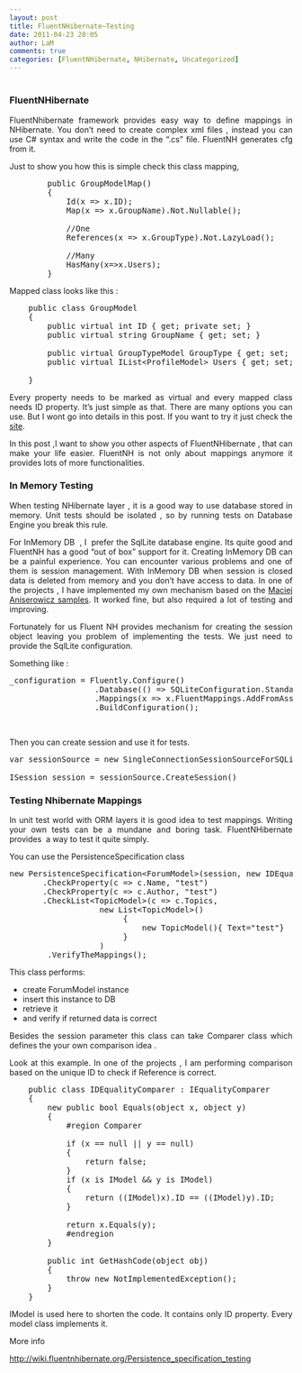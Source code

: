 ```yaml
---
layout: post
title: FluentNHibernate–Testing
date: 2011-04-23 20:05
author: LaM
comments: true
categories: [FluentNHibernate, NHibernate, Uncategorized]
---
```

<h1 align="justify"></h1>
<h3 align="justify">FluentNHibernate</h3>
<p align="justify"></p>
<p align="justify">FluentNhibernate framework provides easy way to define mappings in NHibernate. You don’t need to create complex xml files , instead you can use C# syntax and write the code in the “.cs” file. FluentNH generates cfg from it.</p>
<p align="justify">Just to show you how this is simple check this class mapping,</p>

<pre class="lang:default decode:true">        public GroupModelMap()
        {
            Id(x =&gt; x.ID);
            Map(x =&gt; x.GroupName).Not.Nullable();

            //One
            References(x =&gt; x.GroupType).Not.LazyLoad();

            //Many
            HasMany(x=&gt;x.Users);           
        }</pre>
<p align="justify">Mapped class looks like this :</p>

<pre class="lang:default decode:true">    public class GroupModel 
    {
        public virtual int ID { get; private set; }
        public virtual string GroupName { get; set; }

        public virtual GroupTypeModel GroupType { get; set; }
        public virtual IList&lt;ProfileModel&gt; Users { get; set; }

    }</pre>
<p align="justify">Every property needs to be marked as virtual and every mapped class needs ID property. It’s just simple as that. There are many options you can use. But I wont go into details in this post. If you want to try it just check the <a href="http://fluentnhibernate.org/">site</a>.</p>
<p align="justify">In this post ,I want to show you other aspects of FluentNHibernate , that can make your life easier. FluentNH is not only about mappings anymore it provides lots of more functionalities.</p>
<p align="justify"></p>

<h3 align="justify">In Memory Testing</h3>
<p align="justify"></p>
<p align="justify">When testing NHibernate layer , it is a good way to use database stored in memory. Unit tests should be isolated , so by running tests on Database Engine you break this rule.</p>
<p align="justify">For InMemory DB  , I  prefer the SqlLite database engine. Its quite good and FluentNH has a good “out of box” support for it. Creating InMemory DB can be a painful experience. You can encounter various problems and one of them is session management. With InMemory DB when session is closed data is deleted from memory and you don’t have access to data. In one of the projects , I have implemented my own mechanism based on the <a href="http://www.maciejaniserowicz.com/">Maciej Aniserowicz samples</a>. It worked fine, but also required a lot of testing and improving.</p>
<p align="justify">Fortunately for us Fluent NH provides mechanism for creating the session object leaving you problem of implementing the tests. We just need to provide the SqlLite configuration.</p>
<p align="justify">Something like :</p>

<pre class="lang:default decode:true ">_configuration = Fluently.Configure()
                  .Database(() =&gt; SQLiteConfiguration.Standard.InMemory().ShowSql())
                  .Mappings(x =&gt; x.FluentMappings.AddFromAssembly(typeof(ProfileModel).Assembly))
                  .BuildConfiguration();</pre>
&nbsp;
<p align="justify">Then you can create session and use it for tests.</p>

<pre class="lang:default decode:true">var sessionSource = new SingleConnectionSessionSourceForSQLiteInMemoryTesting(configuration);

ISession session = sessionSource.CreateSession()</pre>
<h3 align="justify">Testing Nhibernate Mappings</h3>
<p align="justify">In unit test world with ORM layers it is good idea to test mappings. Writing your own tests can be a mundane and boring task. FluentNHibernate provides  a way to test it quite simply.</p>
<p align="justify">You can use the PersistenceSpecification class</p>

<pre class="lang:default decode:true">new PersistenceSpecification&lt;ForumModel&gt;(session, new IDEqualityComparer())
       .CheckProperty(c =&gt; c.Name, "test")
       .CheckProperty(c =&gt; c.Author, "test")
       .CheckList&lt;TopicModel&gt;(c =&gt; c.Topics,
                   new List&lt;TopicModel&gt;() 
                        { 
                            new TopicModel(){ Text="test"}
                        }
                   )
        .VerifyTheMappings();</pre>
<p align="justify">This class performs:</p>

<ul>
	<li>
<div align="justify">create ForumModel instance</div></li>
	<li>
<div align="justify">insert this instance to DB</div></li>
	<li>
<div align="justify">retrieve it</div></li>
	<li>
<div align="justify">and verify if returned data is correct</div></li>
</ul>
<p align="justify">Besides the session parameter this class can take Comparer class which defines the your own comparison idea .</p>
<p align="justify">Look at this example. In one of the projects , I am performing comparison based on the unique ID to check if Reference is correct.</p>

<pre class="lang:default decode:true  crayon-selected">    public class IDEqualityComparer : IEqualityComparer
    {
        new public bool Equals(object x, object y)
        {
            #region Comparer

            if (x == null || y == null)
            {
                return false;
            }
            if (x is IModel &amp;&amp; y is IModel)
            {
                return ((IModel)x).ID == ((IModel)y).ID;
            }

            return x.Equals(y); 
            #endregion
        }

        public int GetHashCode(object obj)
        {
            throw new NotImplementedException();
        }
    }</pre>
<p align="justify">IModel is used here to shorten the code. It contains only ID property. Every model class implements it.</p>
<p align="justify">More info</p>
<p align="justify"><a href="http://wiki.fluentnhibernate.org/Persistence_specification_testing">http://wiki.fluentnhibernate.org/Persistence_specification_testing</a></p>
